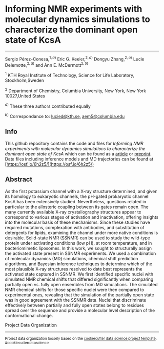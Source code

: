 # Informing NMR experiments with molecular dynamics simulations to characterize the dominant open state of KcsA
------------
Sergio Pérez-Conesa,$^{1,a)}$ Eric G. Keeler,$^{2,a)}$ Dongyu Zhang,$^{2,a)}$ Lucie Delemotte,$^{2,a)}$ and Ann E. McDermott$^{2,b)}$

$^1$ KTH Royal Institute of Technology, Science for Life Laboratory, Stockholm,Sweden

$^2$ Department of Chemistry, Columbia University, New York, New York 10027,United States

$^{a)}$ These three authors contributed equally

$^{b)}$ Correspondance to: lucied@kth.se, aem5@columbia.edu

## Info

This github repository contains the code and files for *Informing NMR experiments with molecular dynamics simulations to characterize the dominant open state of KcsA* which can be found as a [article](https://doi.org/10.1063/5.0040649) or [preprint](https://doi.org/10.1101/2020.12.14.422800). Data files including inference models and MD trajectories can be found at
[https://osf.io/6h2z5/](https://osf.io/6h2z5/)


## Abstract
As the first potassium channel with a X-ray structure determined, and given its homology to eukaryotic channels, the pH-gated prokaryotic channel KcsA has been extensively studied. Nevertheless, questions related in particular to the allosteric coupling between its gates remain open. The many currently available X-ray crystallography structures appear to correspond to various stages of activation and inactivation, offering insights into the molecular basis of these mechanisms. Since these studies have required mutations, complexation with antibodies, and substitution of detergents for lipids, examining the channel under more native conditions is desirable. Solid-state NMR (SSNMR) can be used to study the wild-type protein under activating conditions (low pH), at room temperature, and in bacteriomimetic liposomes.
In this work, we sought to structurally assign the activated state present in SSNMR experiments. We used a combination of molecular dynamics (MD) simulations, chemical shift prediction algorithms, and Bayesian inference techniques to determine which of the most plausible X-ray structures resolved to date best represents the activated state captured in SSNMR. We first identified specific nuclei with simulated NMR chemical shifts that differed significantly when comparing partially open vs. fully open ensembles from MD simulations. The simulated NMR chemical shifts for those specific nuclei were then compared to experimental ones, revealing that the simulation of the partially open state was in good agreement with the SSNMR data. Nuclei that discriminate effectively between partially and fully open states belong to residues spread over the sequence and provide a molecular level description of the conformational change.



Project Data Organization

--------

<p><small>Project data organization loosely based on the <a target="_blank" href="https://drivendata.github.io/cookiecutter-data-science/">cookiecutter data science project template</a>. #cookiecutterdatascience</small></p>
